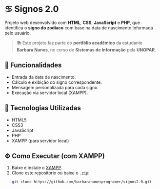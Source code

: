 # ♋ Signos 2.0

Projeto web desenvolvido com **HTML**, **CSS**, **JavaScript** e **PHP**, que identifica o **signo do zodíaco** com base na data de nascimento informada pelo usuário.

> 📚 Este projeto faz parte do **portfólio acadêmico** da estudante **Barbara Nunes**, no curso de **Sistemas de Informação** pela **UNOPAR**.

## 🌟 Funcionalidades

- Entrada da data de nascimento.
- Cálculo e exibição do signo correspondente.
- Mensagem personalizada para cada signo.
- Execução via servidor local (XAMPP).

## 🚀 Tecnologias Utilizadas

- HTML5  
- CSS3  
- JavaScript  
- PHP  
- XAMPP (para servidor local)

## ⚙️ Como Executar (com XAMPP)

1. Baixe e instale o [XAMPP](https://www.apachefriends.org/pt_br/index.html).
2. Clone este repositório ou baixe o `.zip`:
   ```bash
   git clone https://github.com/barbaranunesprogramer/signos2.0.git
